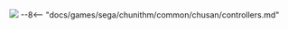 <img class="header-logo" src="/img/sega/chunithm/new/logo.webp">
--8<-- "docs/games/sega/chunithm/common/chusan/controllers.md"